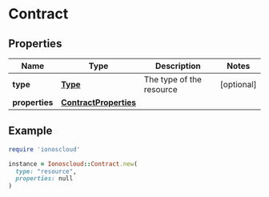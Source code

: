 # Contract

## Properties

| Name | Type | Description | Notes |
| ---- | ---- | ----------- | ----- |
| **type** | [**Type**](Type.md) | The type of the resource | [optional] |
| **properties** | [**ContractProperties**](ContractProperties.md) |  |  |

## Example

```ruby
require 'ionoscloud'

instance = Ionoscloud::Contract.new(
  type: "resource",
  properties: null
)
```

